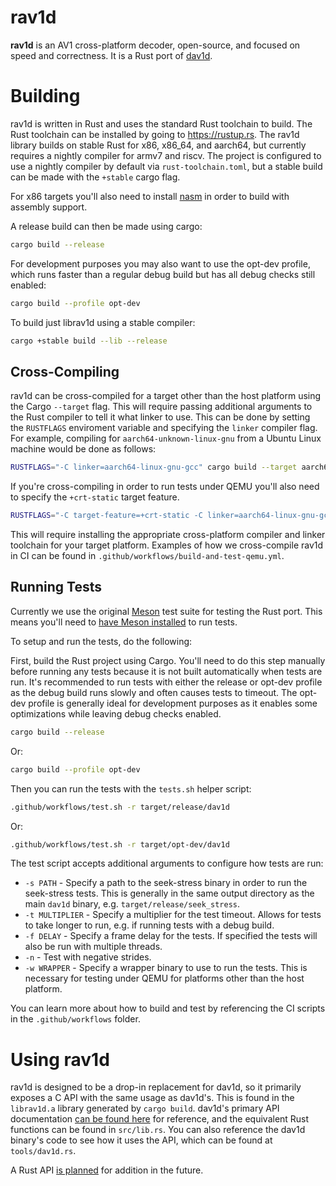 # rav1d

**rav1d** is an AV1 cross-platform decoder, open-source, and focused on speed
and correctness. It is a Rust port of
[dav1d](https://code.videolan.org/videolan/dav1d).

# Building

rav1d is written in Rust and uses the standard Rust toolchain to build. The Rust
toolchain can be installed by going to https://rustup.rs. The rav1d library
builds on stable Rust for x86, x86_64, and aarch64, but currently requires a
nightly compiler for armv7 and riscv. The project is configured to use a nightly
compiler by default via `rust-toolchain.toml`, but a stable build can be made
with the `+stable` cargo flag.

For x86 targets you'll also need to install [nasm](https://nasm.us/) in order to
build with assembly support.

A release build can then be made using cargo:

```sh
cargo build --release
```

For development purposes you may also want to use the opt-dev profile, which
runs faster than a regular debug build but has all debug checks still enabled:

```sh
cargo build --profile opt-dev
```

To build just librav1d using a stable compiler:

```sh
cargo +stable build --lib --release
```

## Cross-Compiling

rav1d can be cross-compiled for a target other than the host platform using the
Cargo `--target` flag. This will require passing additional arguments to the
Rust compiler to tell it what linker to use. This can be done by setting the
`RUSTFLAGS` enviroment variable and specifying the `linker` compiler flag. For
example, compiling for `aarch64-unknown-linux-gnu` from a Ubuntu Linux machine
would be done as follows:

```sh
RUSTFLAGS="-C linker=aarch64-linux-gnu-gcc" cargo build --target aarch64-unknown-linux-gnu
```

If you're cross-compiling in order to run tests under QEMU you'll also need to
specify the `+crt-static` target feature.

```sh
RUSTFLAGS="-C target-feature=+crt-static -C linker=aarch64-linux-gnu-gcc" cargo build --target aarch64-unknown-linux-gnu
```

This will require installing the appropriate cross-platform compiler and linker
toolchain for your target platform. Examples of how we cross-compile rav1d in CI
can be found in `.github/workflows/build-and-test-qemu.yml`.

## Running Tests

Currently we use the original [Meson](https://mesonbuild.com/) test suite for
testing the Rust port. This means you'll need to [have Meson
installed](https://mesonbuild.com/Getting-meson.html) to run tests.

To setup and run the tests, do the following:

First, build the Rust project using Cargo. You'll need to do this step manually
before running any tests because it is not built automatically when tests are
run. It's recommended to run tests with either the release or opt-dev profile as
the debug build runs slowly and often causes tests to timeout. The opt-dev
profile is generally ideal for development purposes as it enables some
optimizations while leaving debug checks enabled.

```sh
cargo build --release
```

Or:

```sh
cargo build --profile opt-dev
```

Then you can run the tests with the `tests.sh` helper script:

```sh
.github/workflows/test.sh -r target/release/dav1d
```

Or:

```sh
.github/workflows/test.sh -r target/opt-dev/dav1d
```

The test script accepts additional arguments to configure how tests are run:

* `-s PATH` - Specify a path to the seek-stress binary in order to run the
  seek-stress tests. This is generally in the same output directory as the main
  `dav1d` binary, e.g. `target/release/seek_stress`.
* `-t MULTIPLIER` - Specify a multiplier for the test timeout. Allows for tests
  to take longer to run, e.g. if running tests with a debug build.
* `-f DELAY` - Specify a frame delay for the tests. If specified the tests will
  also be run with multiple threads.
* `-n` - Test with negative strides.
* `-w WRAPPER` - Specify a wrapper binary to use to run the tests. This is
  necessary for testing under QEMU for platforms other than the host platform.

You can learn more about how to build and test by referencing the CI scripts in
the `.github/workflows` folder.

# Using rav1d

rav1d is designed to be a drop-in replacement for dav1d, so it primarily exposes
a C API with the same usage as dav1d's. This is found in the `librav1d.a`
library generated by `cargo build`. dav1d's primary API documentation [can be
found here](https://videolan.videolan.me/dav1d/dav1d_8h.html) for reference, and
the equivalent Rust functions can be found in `src/lib.rs`. You can also
reference the dav1d binary's code to see how it uses the API, which can be found
at `tools/dav1d.rs`.

A Rust API [is planned](https://github.com/memorysafety/rav1d/issues/1252) for
addition in the future.
